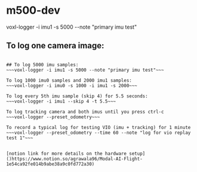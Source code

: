 # m500-dev


voxl-logger -i imu1 -s 5000 --note "primary imu test"

## To log one camera image:
~~~voxl-logger --cam tracking --samples 1~~~

## To log 5000 imu samples:
~~~voxl-logger -i imu1 -s 5000 --note "primary imu test"~~~

To log 1000 imu0 samples and 2000 imu1 samples:
~~~voxl-logger -i imu0 -s 1000 -i imu1 -s 2000~~~

To log every 5th imu sample (skip 4) for 5.5 seconds:
~~~voxl-logger -i imu1 --skip 4 -t 5.5~~~

To log tracking camera and both imus until you press ctrl-c
~~~voxl-logger --preset_odometry~~~

To record a typical log for testing VIO (imu + tracking) for 1 minute
~~~voxl-logger --preset_odometry --time 60 --note "log for vio replay test 1"~~~


[notion link for more details on the hardware setup]()https://www.notion.so/agrawala96/Modal-AI-Flight-1e54ca92fe014b9abe38a9c0fd772a30)
